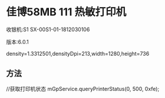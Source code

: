 # 佳博58MB 111 热敏打印机


收银机:S1
SX-00S1-01-1812030106

版本:6.0.1


density=1.3312501,densityDpi=213,width=1280,height=736


## 方法

//获取打印机状态
mGpService.queryPrinterStatus(0, 500, 0xfe);


